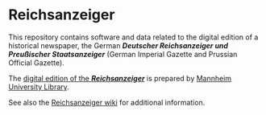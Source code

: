 # Reichsanzeiger

This repository contains software and data related to the digital edition
of a historical newspaper, the German
***Deutscher Reichsanzeiger und Preußischer Staatsanzeiger***
(German Imperial Gazette and Prussian Official Gazette).

The [digital edition of the ***Reichsanzeiger***](https://digi.bib.uni-mannheim.de/periodika/reichsanzeiger/)
is prepared by [Mannheim University Library](https://www.bib.uni-mannheim.de/en/).

See also the [Reichsanzeiger wiki](https://github.com/UB-Mannheim/Reichsanzeiger/wiki)
for additional information.
